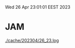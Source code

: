Wed 26 Apr 23:01:01 EEST 2023
# JAM
<a href='./cache/202304/26_23.log'>./cache/202304/26_23.log</a>
